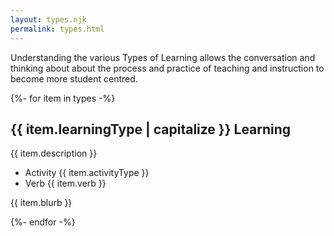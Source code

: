 ```yaml
---
layout: types.njk
permalink: types.html
---
```


Understanding the various Types of Learning allows the conversation and thinking about about the process and practice of teaching and instruction to become more student centred. 

{%- for item in types -%}
<section class="{{ item.learningType | lower }}">
    <h2>{{ item.learningType | capitalize }} Learning</h2>
    <p class="description">{{ item.description }}</p>
    <ul class="details"> 
      <li><span>Activity </span> {{ item.activityType }}</li>
      <li><span>Verb </span> {{ item.verb }}</li>
    </ul>
    <p class="blurb">{{ item.blurb }}</p>
</section>

{%- endfor -%}